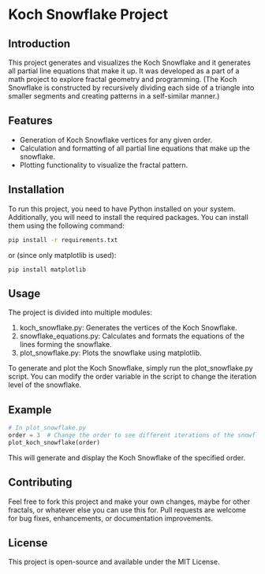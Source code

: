 # Koch Snowflake Project

## Introduction
This project generates and visualizes the Koch Snowflake and it generates all partial line equations that make it up. It was developed as a part of a math project to explore fractal geometry and programming. 
(The Koch Snowflake is constructed by recursively dividing each side of a triangle into smaller segments and creating patterns in a self-similar manner.)

## Features
- Generation of Koch Snowflake vertices for any given order.
- Calculation and formatting of all partial line equations that make up the snowflake.
- Plotting functionality to visualize the fractal pattern.

## Installation
To run this project, you need to have Python installed on your system. Additionally, you will need to install the required packages. You can install them using the following command:

```bash
pip install -r requirements.txt
```
or (since only matplotlib is used):
```
pip install matplotlib
```

## Usage
The project is divided into multiple modules:

1. koch_snowflake.py: Generates the vertices of the Koch Snowflake.
2. snowflake_equations.py: Calculates and formats the equations of the lines forming the snowflake.
3. plot_snowflake.py: Plots the snowflake using matplotlib.

To generate and plot the Koch Snowflake, simply run the plot_snowflake.py script. You can modify the order variable in the script to change the iteration level of the snowflake.

## Example

```python
# In plot_snowflake.py
order = 3  # Change the order to see different iterations of the snowflake
plot_koch_snowflake(order)
```
This will generate and display the Koch Snowflake of the specified order.

## Contributing
Feel free to fork this project and make your own changes, maybe for other fractals, or whatever else you can use this for. Pull requests are welcome for bug fixes, enhancements, or documentation improvements.

## License
This project is open-source and available under the MIT License.